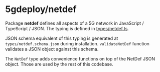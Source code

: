 # 5gdeploy/netdef

Package **netdef** defines all aspects of a 5G network in JavaScript / TypeScript / JSON.
The typing is defined in [types/netdef.ts](../types/netdef.ts).

JSON schema equivalent of this typing is generated at `types/netdef.schema.json` during installation.
`validateNetDef` function validates a JSON object against this schema.

The `NetDef` type adds convenience functions on top of the NetDef JSON object.
Those are used by the rest of this codebase.
